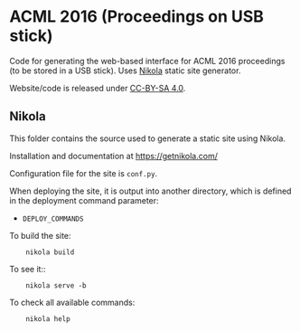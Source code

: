 # ACML 2016 (Proceedings on USB stick)

Code for generating the web-based interface for ACML 2016 proceedings
(to be stored in a USB stick).
Uses [Nikola](https://getnikola.com/) static site generator.

Website/code is released under [CC-BY-SA 4.0](http://creativecommons.org/licenses/by-sa/4.0/).


## Nikola

This folder contains the source used to generate a static site using Nikola.

Installation and documentation at https://getnikola.com/

Configuration file for the site is `conf.py`.

When deploying the site, it is output into another directory, which is
defined in the deployment command parameter:

* `DEPLOY_COMMANDS`

To build the site:
```
    nikola build
```

To see it::
```
    nikola serve -b
```

To check all available commands:
```
    nikola help
```

